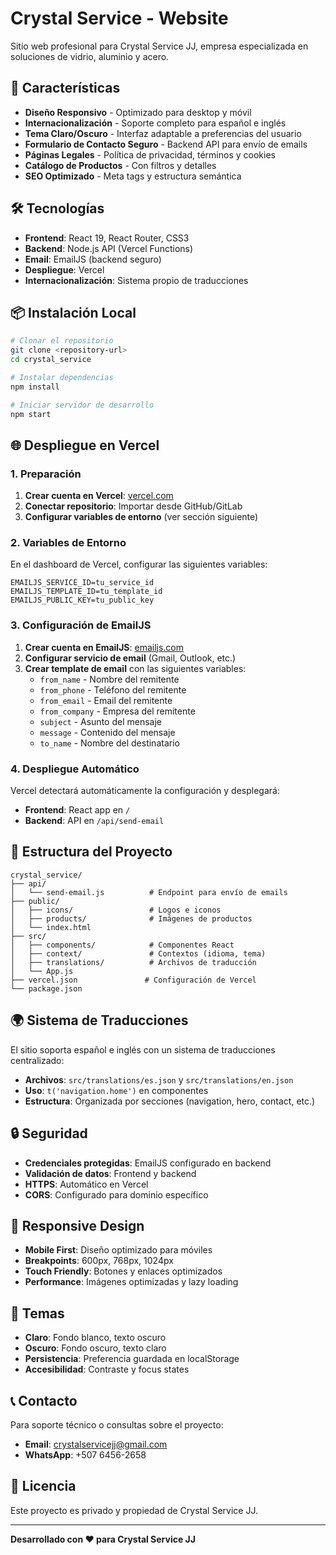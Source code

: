 # Crystal Service - Website

Sitio web profesional para Crystal Service JJ, empresa especializada en soluciones de vidrio, aluminio y acero.

## 🚀 Características

- **Diseño Responsivo** - Optimizado para desktop y móvil
- **Internacionalización** - Soporte completo para español e inglés
- **Tema Claro/Oscuro** - Interfaz adaptable a preferencias del usuario
- **Formulario de Contacto Seguro** - Backend API para envío de emails
- **Páginas Legales** - Política de privacidad, términos y cookies
- **Catálogo de Productos** - Con filtros y detalles
- **SEO Optimizado** - Meta tags y estructura semántica

## 🛠️ Tecnologías

- **Frontend**: React 19, React Router, CSS3
- **Backend**: Node.js API (Vercel Functions)
- **Email**: EmailJS (backend seguro)
- **Despliegue**: Vercel
- **Internacionalización**: Sistema propio de traducciones

## 📦 Instalación Local

```bash
# Clonar el repositorio
git clone <repository-url>
cd crystal_service

# Instalar dependencias
npm install

# Iniciar servidor de desarrollo
npm start
```

## 🌐 Despliegue en Vercel

### 1. Preparación

1. **Crear cuenta en Vercel**: [vercel.com](https://vercel.com)
2. **Conectar repositorio**: Importar desde GitHub/GitLab
3. **Configurar variables de entorno** (ver sección siguiente)

### 2. Variables de Entorno

En el dashboard de Vercel, configurar las siguientes variables:

```env
EMAILJS_SERVICE_ID=tu_service_id
EMAILJS_TEMPLATE_ID=tu_template_id
EMAILJS_PUBLIC_KEY=tu_public_key
```

### 3. Configuración de EmailJS

1. **Crear cuenta en EmailJS**: [emailjs.com](https://emailjs.com)
2. **Configurar servicio de email** (Gmail, Outlook, etc.)
3. **Crear template de email** con las siguientes variables:
   - `from_name` - Nombre del remitente
   - `from_phone` - Teléfono del remitente
   - `from_email` - Email del remitente
   - `from_company` - Empresa del remitente
   - `subject` - Asunto del mensaje
   - `message` - Contenido del mensaje
   - `to_name` - Nombre del destinatario

### 4. Despliegue Automático

Vercel detectará automáticamente la configuración y desplegará:
- **Frontend**: React app en `/`
- **Backend**: API en `/api/send-email`

## 🔧 Estructura del Proyecto

```
crystal_service/
├── api/
│   └── send-email.js          # Endpoint para envío de emails
├── public/
│   ├── icons/                 # Logos e iconos
│   ├── products/              # Imágenes de productos
│   └── index.html
├── src/
│   ├── components/            # Componentes React
│   ├── context/               # Contextos (idioma, tema)
│   ├── translations/          # Archivos de traducción
│   └── App.js
├── vercel.json               # Configuración de Vercel
└── package.json
```

## 🌍 Sistema de Traducciones

El sitio soporta español e inglés con un sistema de traducciones centralizado:

- **Archivos**: `src/translations/es.json` y `src/translations/en.json`
- **Uso**: `t('navigation.home')` en componentes
- **Estructura**: Organizada por secciones (navigation, hero, contact, etc.)

## 🔒 Seguridad

- **Credenciales protegidas**: EmailJS configurado en backend
- **Validación de datos**: Frontend y backend
- **HTTPS**: Automático en Vercel
- **CORS**: Configurado para dominio específico

## 📱 Responsive Design

- **Mobile First**: Diseño optimizado para móviles
- **Breakpoints**: 600px, 768px, 1024px
- **Touch Friendly**: Botones y enlaces optimizados
- **Performance**: Imágenes optimizadas y lazy loading

## 🎨 Temas

- **Claro**: Fondo blanco, texto oscuro
- **Oscuro**: Fondo oscuro, texto claro
- **Persistencia**: Preferencia guardada en localStorage
- **Accesibilidad**: Contraste y focus states

## 📞 Contacto

Para soporte técnico o consultas sobre el proyecto:
- **Email**: crystalservicejj@gmail.com
- **WhatsApp**: +507 6456-2658

## 📄 Licencia

Este proyecto es privado y propiedad de Crystal Service JJ.

---

**Desarrollado con ❤️ para Crystal Service JJ**

